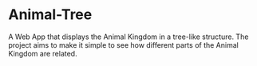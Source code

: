 # Animal-Tree

A Web App that displays the Animal Kingdom in a tree-like structure. The project aims to make it simple to see how different parts of the Animal Kingdom are related.
